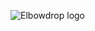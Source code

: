 ![Elbowdrop logo](https://scontent-lhr3-1.xx.fbcdn.net/v/t1.0-9/14332992_1060902304025938_7289599800587531911_n.jpg)
